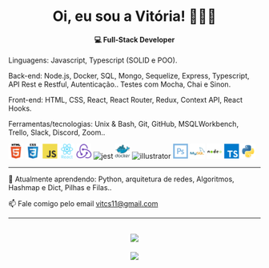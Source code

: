 
# <div align="center">Oi, eu sou a Vitória! 👩🏻‍💻 </div>
#### <div align="center">  💻 Full-Stack  Developer</div>

Linguagens: Javascript, Typescript (SOLID e POO).

Back-end: Node.js, Docker, SQL, Mongo, Sequelize, Express, Typescript, API Rest e Restful, Autenticação.. Testes com Mocha, Chai e Sinon.

Front-end: HTML, CSS, React, React Router, Redux, Context API, React Hooks.

Ferramentas/tecnologias: Unix & Bash, Git, GitHub, MSQLWorkbench, Trello, Slack, Discord, Zoom..

<p align="left">
    <img
    src="https://raw.githubusercontent.com/devicons/devicon/master/icons/html5/html5-original-wordmark.svg"
    alt="html5"
    width="30"
    height="30"
  />
  <img
    src="https://raw.githubusercontent.com/devicons/devicon/master/icons/css3/css3-original-wordmark.svg"
    alt="css3"
    width="30"
    height="30"
  />
    <img
    src="https://raw.githubusercontent.com/devicons/devicon/master/icons/javascript/javascript-original.svg"
    alt="javascript"
    width="30"
    height="30"
  />
    <img
    src="https://raw.githubusercontent.com/devicons/devicon/master/icons/react/react-original-wordmark.svg"
    alt="react"
    width="30"
    height="30"
  />
    <img
    src="https://raw.githubusercontent.com/devicons/devicon/master/icons/redux/redux-original.svg"
    alt="redux"
    width="30"
    height="30"
  />
    <img
    src="https://www.vectorlogo.zone/logos/jestjsio/jestjsio-icon.svg"
    alt="jest"
    width="30"
    height="30"
  />
  <img
    src="https://raw.githubusercontent.com/devicons/devicon/master/icons/docker/docker-original-wordmark.svg"
    alt="docker"
    width="30"
    height="30"
  />
  <img
    src="https://www.vectorlogo.zone/logos/adobe_illustrator/adobe_illustrator-icon.svg"
    alt="illustrator"
    width="30"
    height="30"
  />
  <img
    src="https://raw.githubusercontent.com/devicons/devicon/master/icons/photoshop/photoshop-line.svg"
    alt="photoshop"
    width="30"
    height="30"
  />
    <img
      src="https://raw.githubusercontent.com/devicons/devicon/master/icons/mysql/mysql-original-wordmark.svg"
      alt="mysql"
    width="30"
    height="30"
    />
    <img
      src="https://raw.githubusercontent.com/devicons/devicon/master/icons/nodejs/nodejs-original-wordmark.svg"
      alt="nodejs"
    width="30"
    height="30"
    />
    <img
      src="https://raw.githubusercontent.com/devicons/devicon/master/icons/typescript/typescript-original.svg"
      alt="typescript"
    width="30"
    height="30"
    />
     <img
      src="https://raw.githubusercontent.com/devicons/devicon/master/icons/python/python-original.svg"
      alt="python"
    width="30"
    height="30"
    />
</p>

<hr>

🌱 Atualmente aprendendo: Python, arquitetura de redes, Algoritmos, Hashmap e Dict, Pilhas e Filas..

📫 Fale comigo pelo email vitcs11@gmail.com

<hr>

<div style="display: inline_block" align="center"><br>
<img height="140"  src="https://github-readme-stats.vercel.app/api/top-langs/?username=carolinavit&layout=compact&theme=vue-dark&locale=pt-br">  
</div>

<br>
<div align="center"> 
  <div>
    <a href="https://www.linkedin.com/in/carolinavittt/"/>
    <img src="https://img.shields.io/badge/LinkedIn-0077B5?style=for-the-badge&logo=linkedin&logoColor=white">
  </div>
</div>
